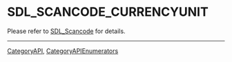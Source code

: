# SDL_SCANCODE_CURRENCYUNIT

Please refer to [SDL_Scancode](SDL_Scancode) for details.

----
[CategoryAPI](CategoryAPI), [CategoryAPIEnumerators](CategoryAPIEnumerators)

